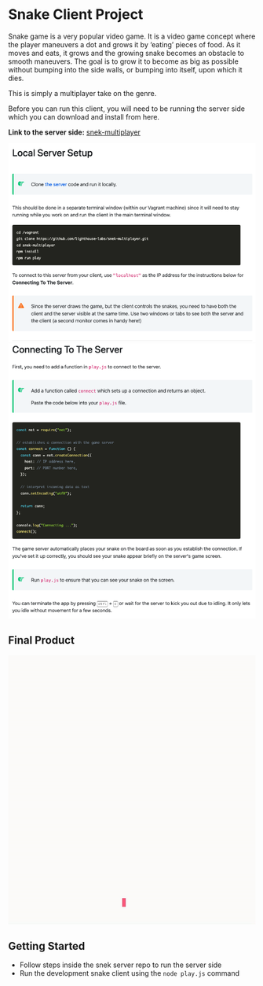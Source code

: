 # Snake Client Project

Snake game is a very popular video game. It is a video game concept where the player maneuvers a dot and grows it by ‘eating’ pieces of food. As it moves and eats, it grows and the growing snake becomes an obstacle to smooth maneuvers. The goal is to grow it to become as big as possible without bumping into the side walls, or bumping into itself, upon which it dies.

This is simply a multiplayer take on the genre.

Before you can run this client, you will need to be running the server side which you can download and install from here.

**Link to the server side:** [snek-multiplayer](https://github.com/lighthouse-labs/snek-multiplayer)

<img src="https://github.com/Lala0419/snake-client/blob/master/assets/description(2).png" />
<img src="https://github.com/Lala0419/snake-client/blob/master/assets/description(1).png" />

## Final Product

<img src="https://github.com/Lala0419/snake-client/blob/master/assets/snake-client(2).gif" />


## Getting Started

- Follow steps inside the snek server repo to run the server side
- Run the development snake client using the `node play.js` command
